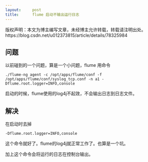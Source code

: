 ```yaml
---
layout:     post
title:      flume 启动不输出运行日志
---
```

<div id="article_content" class="article_content clearfix csdn-tracking-statistics" data-pid="blog" data-mod="popu_307" data-dsm="post">
								<div class="article-copyright">
					版权声明：本文为博主编写文章，未经博主允许转载，转载请注明出处。					https://blog.csdn.net/u012373815/article/details/78325984				</div>
								            <div id="content_views" class="markdown_views prism-atom-one-dark">
							<!-- flowchart 箭头图标 勿删 -->
							<svg xmlns="http://www.w3.org/2000/svg" style="display: none;"><path stroke-linecap="round" d="M5,0 0,2.5 5,5z" id="raphael-marker-block" style="-webkit-tap-highlight-color: rgba(0, 0, 0, 0);"></path></svg>
							<h2 id="问题">问题</h2>

<p>以前碰到的一个问题，算是一个小问题，flume 用命令</p>



<pre class="prettyprint"><code class=" hljs lasso"><span class="hljs-built_in">.</span>/flume<span class="hljs-attribute">-ng</span> agent <span class="hljs-attribute">-c</span> /opt/apps/flume/conf <span class="hljs-attribute">-f</span> /opt/apps/flume/conf/syslog_tcp<span class="hljs-built_in">.</span>conf <span class="hljs-attribute">-n</span> a1 <span class="hljs-attribute">-Dflume</span><span class="hljs-built_in">.</span>root<span class="hljs-built_in">.</span>logger<span class="hljs-subst">=</span>INFO,console</code></pre>

<p>启动的时候，flume使用的log4j不起效，不会输出日志到日志文件。</p>



<h2 id="解决">解决</h2>

<p>在启动时去掉</p>



<pre class="prettyprint"><code class=" hljs haml">-<span class="ruby"><span class="hljs-constant">Dflume</span>.root.logger=<span class="hljs-constant">INFO</span>,console
</span></code></pre>

<p>这个命令就好了。flume的log4j就正常工作了。也算是一个坑。</p>

<p>加上这个命令会将运行的日志在控制台输出。</p>            </div>
						<link href="https://csdnimg.cn/release/phoenix/mdeditor/markdown_views-9e5741c4b9.css" rel="stylesheet">
                </div>